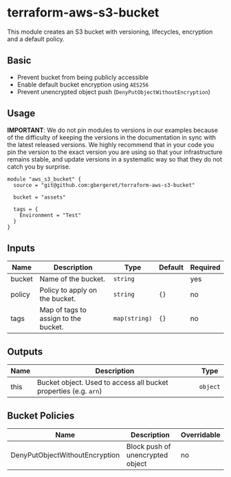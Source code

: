 # terraform-aws-s3-bucket

This module creates an S3 bucket with versioning, lifecycles, encryption and a
default policy.

## Basic
* Prevent bucket from being publicly accessible
* Enable default bucket encryption using `AES256`
* Prevent unencrypted object push (`DenyPutObjectWithoutEncryption`)

## Usage

**IMPORTANT**: We do not pin modules to versions in our examples because of the
difficulty of keeping the versions in the documentation in sync with the latest
released versions. We highly recommend that in your code you pin the version to
the exact version you are using so that your infrastructure remains stable, and
update versions in a systematic way so that they do not catch you by surprise.

```hcl
module "aws_s3_bucket" {
  source = "git@github.com:gbergeret/terraform-aws-s3-bucket"

  bucket = "assets"

  tags = {
    Environment = "Test"
  }
}
```

## Inputs

| Name | Description | Type | Default | Required |
|------|-------------|------|---------|--------|
| bucket | Name of the bucket. | `string` |  | yes |
| policy | Policy to apply on the bucket. | `string` | `{}`  | no |
| tags | Map of tags to assign to the bucket. | `map(string)` | `{}` | no |

## Outputs

| Name | Description | Type |
|------|-------------|------|
| this | Bucket object. Used to access all bucket properties (e.g. `arn`) | `object` |

## Bucket Policies

| Name | Description | Overridable |
|------|-------------|------|
| DenyPutObjectWithoutEncryption | Block push of unencrypted object | no |
